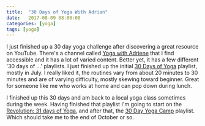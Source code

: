 ```yaml
---
title:  "30 Days of Yoga With Adrian"
date:   2017-08-09 08:00:00
categories: [yoga]
tags: [yoga]
---
```

I just finished up a 30 day yoga challenge after discovering a great resource on YouTube.  There's a channel called [Yoga with Adriene](https://www.youtube.com/user/yogawithadriene) that I find accessible and it has a lot of varied content.  Better yet, it has a few different '30 days of ...' playlists.  I just finished up the initial [30 Days of Yoga](https://www.youtube.com/playlist?list=PLui6Eyny-UzwxbWCWDbTzEwsZnnROBTIL) playlist, mostly in July.  I really liked it, the routines vary from about 20 minutes to 30 minutes and are of varying difficulty, mostly skewing toward beginner.  Great for someone like me who works at home and can pop down during lunch.  

I finished up this 30 days and am back to a local yoga class sometimes during the week.  Having finished that playlist I'm going to start on the [Revolution: 31 days of Yoga](https://www.youtube.com/playlist?list=PLui6Eyny-Uzzl1q-GskVUZp6Fk8nIr9rK), and after that, the [30 Day Yoga Camp](https://www.youtube.com/playlist?list=PLui6Eyny-Uzx5BRNB2_Kvycrn5h9OsaHC) playlist.  Which should take me to the end of October or so. 
